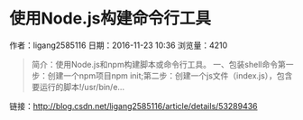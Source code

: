 # 使用Node.js构建命令行工具
作者：ligang2585116
日期：2016-11-23 10:36
浏览量：4210
> 简介：使用Node.js和npm构建脚本或命令行工具。
一、包装shell命令第一步：创建一个npm项目npm init;第二步：创建一个js文件（index.js），包含要运行的脚本!/usr/bin/e...

 链接：http://blog.csdn.net/ligang2585116/article/details/53289436
